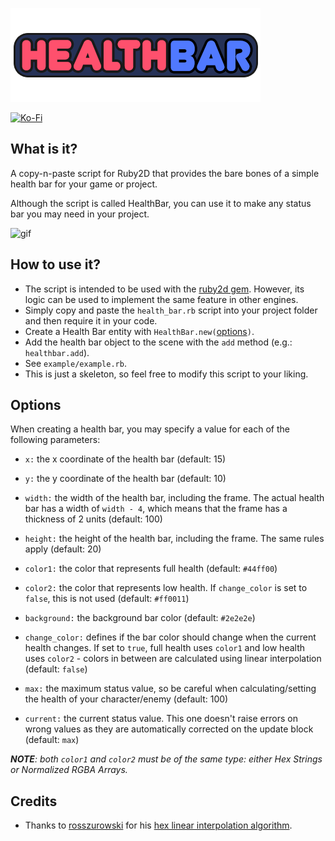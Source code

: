 ![logo](healthbar_logo.png)

[![Ko-Fi](https://img.shields.io/static/v1?message=Buy%20me%20a%20coffee&logo=kofi&labelColor=ff5e5b&color=434B57&logoColor=white&label=%20)](https://ko-fi.com/ualacecafe)

## What is it?
  A copy-n-paste script for Ruby2D that provides the bare bones of a simple health bar for your game or project.

  Although the script is called HealthBar, you can use it to make any status bar you may need in your project.

  ![gif](https://i.imgur.com/mGdoR2S.gif)

## How to use it?
  - The script is intended to be used with the [ruby2d gem](https://github.com/ruby2d/ruby2d). However, its logic can be used to implement the same feature in other engines.
  - Simply copy and paste the `health_bar.rb` script into your project folder and then require it in your code.
  - Create a Health Bar entity with `HealthBar.new(`[options](#Options)`)`.
  - Add the health bar object to the scene with the `add` method (e.g.: `healthbar.add`).
  - See `example/example.rb`.
  - This is just a skeleton, so feel free to modify this script to your liking.

## Options
  When creating a health bar, you may specify a value for each of the following parameters:

  * `x:` the x coordinate of the health bar (default: 15)
  
  * `y:` the y coordinate of the health bar (default: 10)

  * `width:` the width of the health bar, including the frame. The actual health bar has a width of `width - 4`, which means that the frame has a thickness of 2 units (default: 100)

  * `height:` the height of the health bar, including the frame. The same rules apply (default: 20)

  * `color1:` the color that represents full health (default: `#44ff00`)

  * `color2:` the color that represents low health. If `change_color` is set to `false`, this is not used (default: `#ff0011`)

  * `background:` the background bar color (default: `#2e2e2e`)

  * `change_color:` defines if the bar color should change when the current health changes. If set to `true`, full health uses `color1` and low health uses `color2` - colors in between are calculated using linear interpolation (default: `false`)

  * `max:` the maximum status value, so be careful when calculating/setting the health of your character/enemy (default: 100)
  
  * `current:` the current status value. This one doesn't raise errors on wrong values as they are automatically corrected on the update block (default: `max`)

  _**NOTE**: both `color1` and `color2` must be of the same type: either Hex Strings or Normalized RGBA Arrays._

## Credits
  - Thanks to [rosszurowski](https://github.com/rosszurowski) for his [hex linear interpolation algorithm](https://gist.github.com/rosszurowski/67f04465c424a9bc0dae).